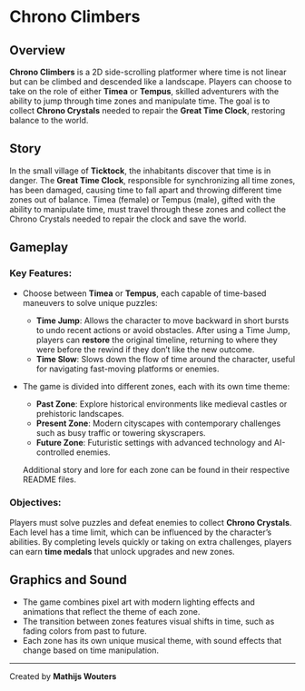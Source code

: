 # Chrono Climbers

## Overview
**Chrono Climbers** is a 2D side-scrolling platformer where time is not linear but can be climbed and descended like a landscape. Players can choose to take on the role of either **Timea** or **Tempus**, skilled adventurers with the ability to jump through time zones and manipulate time. The goal is to collect **Chrono Crystals** needed to repair the **Great Time Clock**, restoring balance to the world.

## Story
In the small village of **Ticktock**, the inhabitants discover that time is in danger. The **Great Time Clock**, responsible for synchronizing all time zones, has been damaged, causing time to fall apart and throwing different time zones out of balance. Timea (female) or Tempus (male), gifted with the ability to manipulate time, must travel through these zones and collect the Chrono Crystals needed to repair the clock and save the world.

## Gameplay
### Key Features:
- Choose between **Timea** or **Tempus**, each capable of time-based maneuvers to solve unique puzzles:
  - **Time Jump**: Allows the character to move backward in short bursts to undo recent actions or avoid obstacles. After using a Time Jump, players can **restore** the original timeline, returning to where they were before the rewind if they don’t like the new outcome.
  - **Time Slow**: Slows down the flow of time around the character, useful for navigating fast-moving platforms or enemies.
- The game is divided into different zones, each with its own time theme:
  - **Past Zone**: Explore historical environments like medieval castles or prehistoric landscapes.
  - **Present Zone**: Modern cityscapes with contemporary challenges such as busy traffic or towering skyscrapers.
  - **Future Zone**: Futuristic settings with advanced technology and AI-controlled enemies.

  Additional story and lore for each zone can be found in their respective README files.

### Objectives:
Players must solve puzzles and defeat enemies to collect **Chrono Crystals**. Each level has a time limit, which can be influenced by the character’s abilities. By completing levels quickly or taking on extra challenges, players can earn **time medals** that unlock upgrades and new zones.

## Graphics and Sound
- The game combines pixel art with modern lighting effects and animations that reflect the theme of each zone.
- The transition between zones features visual shifts in time, such as fading colors from past to future.
- Each zone has its own unique musical theme, with sound effects that change based on time manipulation.

---

Created by **Mathijs Wouters**

